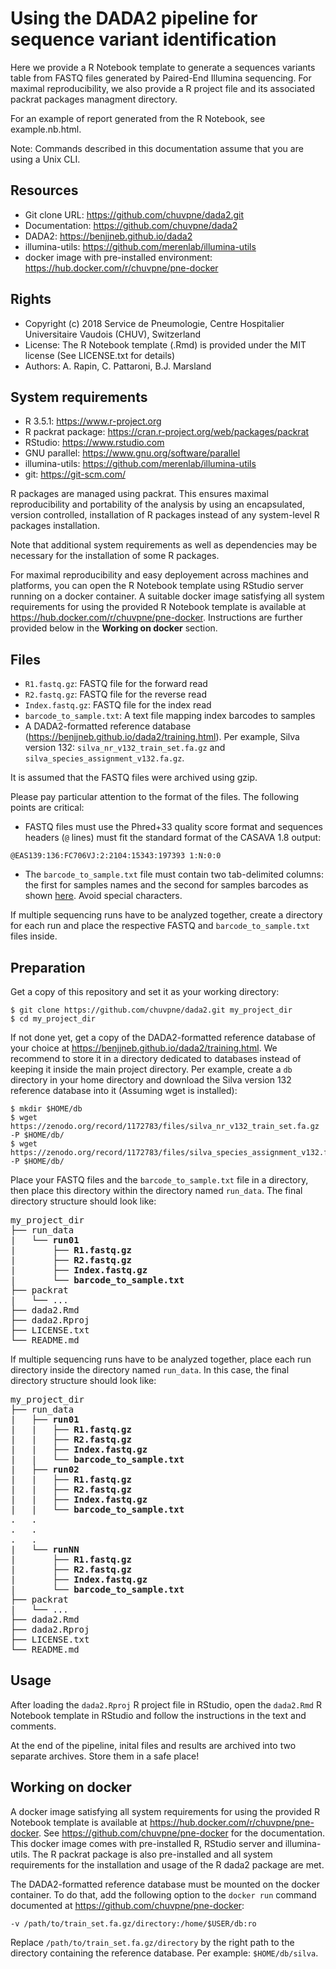 Using the DADA2 pipeline for sequence variant identification
============================================================

Here we provide a R Notebook template to generate a sequences variants table from FASTQ files generated by Paired-End Illumina sequencing.
For maximal reproducibility, we also provide a R project file and its associated packrat packages managment directory.

For an example of report generated from the R Notebook, see example.nb.html.

Note: Commands described in this documentation assume that you are using a Unix CLI.

## Resources

* Git clone URL: https://github.com/chuvpne/dada2.git
* Documentation: https://github.com/chuvpne/dada2
* DADA2: https://benjjneb.github.io/dada2
* illumina-utils: https://github.com/merenlab/illumina-utils
* docker image with pre-installed environment: https://hub.docker.com/r/chuvpne/pne-docker

## Rights

* Copyright (c) 2018 Service de Pneumologie, Centre Hospitalier Universitaire Vaudois (CHUV), Switzerland
* License: The R Notebook template (.Rmd) is provided under the MIT license (See LICENSE.txt for details)
* Authors: A. Rapin, C. Pattaroni, B.J. Marsland

## System requirements

* R 3.5.1: https://www.r-project.org
* R packrat package: https://cran.r-project.org/web/packages/packrat
* RStudio: https://www.rstudio.com
* GNU parallel: https://www.gnu.org/software/parallel
* illumina-utils: https://github.com/merenlab/illumina-utils
* git: https://git-scm.com/

R packages are managed using packrat. This ensures maximal reproducibility and portability of the analysis by using an encapsulated, version controlled, installation of R packages instead of any system-level R packages installation.

Note that additional system requirements as well as dependencies may be necessary for the installation of some R packages.

For maximal reproducibility and easy deployement across machines and platforms, you can open the R Notebook template using RStudio server running on a docker container. A suitable docker image satisfying all system requirements for using the provided R Notebook template is available at https://hub.docker.com/r/chuvpne/pne-docker. Instructions are further provided below in the <b>Working on docker</b> section.

## Files

* `R1.fastq.gz`: FASTQ file for the forward read
* `R2.fastq.gz`: FASTQ file for the reverse read
* `Index.fastq.gz`: FASTQ file for the index read
* `barcode_to_sample.txt`: A text file mapping index barcodes to samples
* A DADA2-formatted reference database (https://benjjneb.github.io/dada2/training.html). Per example, Silva version 132: `silva_nr_v132_train_set.fa.gz` and `silva_species_assignment_v132.fa.gz`.

It is assumed that the FASTQ files were archived using gzip.

Please pay particular attention to the format of the files. The following points are critical:

* FASTQ files must use the Phred+33 quality score format and sequences headers (`@` lines) must fit the standard format of the CASAVA 1.8 output:

```
@EAS139:136:FC706VJ:2:2104:15343:197393 1:N:0:0
```

* The `barcode_to_sample.txt` file must contain two tab-delimited columns: the first for samples names and the second for samples barcodes as shown <a href="https://github.com/merenlab/illumina-utils/blob/master/examples/demultiplexing/barcode_to_sample.txt" target="_blank">here</a>. Avoid special characters.

If multiple sequencing runs have to be analyzed together, create a directory for each run and place the respective FASTQ and `barcode_to_sample.txt` files inside.

## Preparation

Get a copy of this repository and set it as your working directory:
```
$ git clone https://github.com/chuvpne/dada2.git my_project_dir
$ cd my_project_dir
```


If not done yet, get a copy of the DADA2-formatted reference database of your choice at https://benjjneb.github.io/dada2/training.html. We recommend to store it in a directory dedicated to databases instead of keeping it inside the main project directory.
Per example, create a `db` directory in your home directory and download the Silva version 132 reference database into it (Assuming wget is installed):
```
$ mkdir $HOME/db
$ wget https://zenodo.org/record/1172783/files/silva_nr_v132_train_set.fa.gz -P $HOME/db/
$ wget https://zenodo.org/record/1172783/files/silva_species_assignment_v132.fa.gz -P $HOME/db/
```


Place your FASTQ files and the `barcode_to_sample.txt` file in a directory, then place this directory within the directory named `run_data`.
The final directory structure should look like:
<pre>
my_project_dir
├── run_data
|   └── <b>run01</b>
|       ├── <b>R1.fastq.gz</b>
|       ├── <b>R2.fastq.gz</b>
|       ├── <b>Index.fastq.gz</b>
|       └── <b>barcode_to_sample.txt</b>
├── packrat
|   └── ...
├── dada2.Rmd
├── dada2.Rproj
├── LICENSE.txt
└── README.md
</pre>

If multiple sequencing runs have to be analyzed together, place each run directory inside the directory named `run_data`.
In this case, the final directory structure should look like:
<pre>
my_project_dir
├── run_data
|   ├── <b>run01</b>
|   |   ├── <b>R1.fastq.gz</b>
|   |   ├── <b>R2.fastq.gz</b>
|   |   ├── <b>Index.fastq.gz</b>
|   |   └── <b>barcode_to_sample.txt</b>
|   ├── <b>run02</b>
|   |   ├── <b>R1.fastq.gz</b>
|   |   ├── <b>R2.fastq.gz</b>
|   |   ├── <b>Index.fastq.gz</b>
|   |   └── <b>barcode_to_sample.txt</b>
.   .
.   .
.   .
|   └── <b>runNN</b>
|       ├── <b>R1.fastq.gz</b>
|       ├── <b>R2.fastq.gz</b>
|       ├── <b>Index.fastq.gz</b>
|       └── <b>barcode_to_sample.txt</b>
├── packrat
|   └── ...
├── dada2.Rmd
├── dada2.Rproj
├── LICENSE.txt
└── README.md
</pre>

## Usage

After loading the `dada2.Rproj` R project file in RStudio, open the `dada2.Rmd` R Notebook template in RStudio and follow the instructions in the text and comments.

At the end of the pipeline, inital files and results are archived into two separate archives. Store them in a safe place!

## Working on docker

A docker image satisfying all system requirements for using the provided R Notebook template is available at https://hub.docker.com/r/chuvpne/pne-docker.
See https://github.com/chuvpne/pne-docker for the documentation.
This docker image comes with pre-installed R, RStudio server and illumina-utils. The R packrat package is also pre-installed and all system requirements for the installation and usage of the R dada2 package are met.

The DADA2-formatted reference database must be mounted on the docker container.
To do that, add the following option to the `docker run` command documented at https://github.com/chuvpne/pne-docker:

`-v /path/to/train_set.fa.gz/directory:/home/$USER/db:ro`

Replace `/path/to/train_set.fa.gz/directory` by the right path to the directory containing the reference database. Per example: `$HOME/db/silva`.

